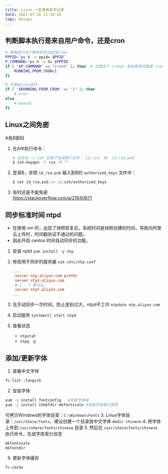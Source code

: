 ```yaml
---
title: Linux 一些常用命令记录
date: 2021-07-16 22:10:16
tags: devops
---
```

## 判断脚本执行是来自用户命令，还是cron
```sh
# 获取执行这个脚本的手动还是cron
PPPID=`ps h -o ppid= $PPID`
P_COMMAND=`ps h -o %c $PPPID`
if [ "$P_COMMAND" == "crond" ]; then  # 注意这个 crond，有的系统可能是 cron
    RUNNING_FROM_CRON=1
fi

# 不是从cron运行，
if [ "$RUNNING_FROM_CRON" == "1" ]; then
    # cron
else 
    # manual
fi
```
<!-- more -->

## Linux之间免密
A免B密码
1. 在A中执行命令：
    ```sh
    # 这会在 ~/.ssh 目录下生成两个文件：`id_rsa` 和 `id_rsa.pub`
    $ ssh-keygen -t rsa -P "" 
    ```
2. 登录B，并把 `id_rsa.pub` 输入到B的 `authorized_keys` 文件中：
    ```sh
    $ cat id_rsa.pub >> ~/.ssh/authorized_keys
    ```
3. 有时还是不能免密  
    https://stackoverflow.com/a/21640671



## 同步标准时间 ntpd
* 在使用 vm 时，出现了快照恢复后，系统时间是快照创建的时间，导致向阿里云上传时，时间戳验证不通过的问题。
* 因此开启 centos 时间自动同步的功能。

1. 安装 nptd `yum install -y ntp`
2. 修改用于同步的服务器 `vim /etc/ntp.conf`
   ```conf
   ...
    server ntp.aliyun.com prefer
    server ntp1.aliyun.com
    # 1 - 7 都可以
    server ntp7.aliyun.com
   ...
   ```

3. 先手动同步一次时间，防止差别过大，ntpd不工作 `ntpdate ntp.aliyun.com`
3. 启动服务 `systemctl start ntpd`
4. 查看状态 
   * `ntpstat`
   * `ntpq -p`

## 添加/更新字体
1. 查看中文字体
```sh
fc-list :lang=zh
```
2. 安装字体
```sh
yum -y install fontconfig	#安装字体库
yum -y install ttmkfdir mkfontscale	#安装字体索引信息
```
可拷贝Windows的字体目录：`C:\Windows\Fonts`
3. Linux字体目录：`/usr/share/fonts`，建议创建一个目录放中文字体 `mkdir chinese`
4. 把字体上传到 `/usr/share/fonts/chinese` 目录
5. 然后在 `/usr/share/fonts/chinese` 执行命令，生成字库索引信息
```sh
mkfontscale
mkfontdir
```
6. 更新字体缓存
```sh
fc-cache
```